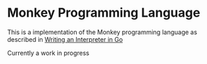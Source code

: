 # Monkey Programming Language

This is a implementation of the Monkey programming language as described in [Writing an Interpreter in Go](https://interpreterbook.com/)

Currently a work in progress
